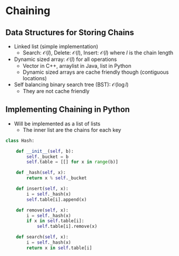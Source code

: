 # Chaining
## Data Structures for Storing Chains
- Linked list (simple implementation)
	- Search: $\mathcal{O}(l)$, Delete: $\mathcal{O}(l)$, Insert: $\mathcal{O}(l)$ where $l$ is the chain length
- Dynamic sized array: $\mathcal{O}(l)$ for all operations
	- Vector in C++, arraylist in Java, list in Python
	- Dynamic sized arrays are cache friendly though (contiguous locations)
- Self balancing binary search tree (BST): $\mathcal{O}(\log{l})$
	- They are not cache friendly
## Implementing Chaining in Python
- Will be implemented as a list of lists
	- The inner list are the chains for each key
```python
class Hash:

	def __init__(self, b):
		self._bucket = b
		self.table = [[] for x in range(b)]

	def _hash(self, x):
		return x % self._bucket

	def insert(self, x):
		i = self._hash(x)
		self.table[i].append(x)

	def remove(self, x):
		i = self._hash(x)
		if x in self.table[i]:
			self.table[i].remove(x)

	def search(self, x):
		i = self._hash(x)
		return x in self.table[i]
```